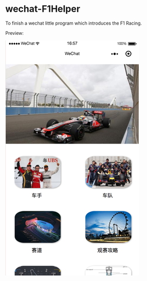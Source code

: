 # wechat-F1Helper
To finish a wechat little program which introduces the F1 Racing.

Preview:

![image](https://github.com/yukirang/wechat-F1Helper/blob/master/images/start.png)



